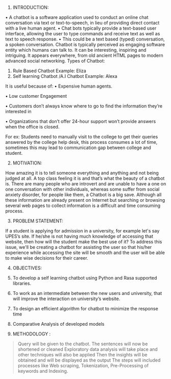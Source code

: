 1. INTRODUCTION:

• A chatbot is a software application used to conduct an online chat conversation via text or text-to-speech, in lieu of providing direct contact with a live human agent.
• Chat bots typically provide a text-based user interface, allowing the user to type commands and receive text as well as text to speech response.
• This could be a text based (typed) conversation, a spoken conversation. Chatbot is typically perceived as engaging software entity which humans can talk to. It can be interesting, inspiring and intriguing. It appears everywhere, from old ancient HTML pages to modern advanced social networking.
Types of Chatbot:
1. Rule Based Chatbot
Example: Eliza
2. Self learning Chatbot /A.I Chatbot
Example: Alexa

It is useful because of:
• Expensive human agents.

• Low customer Engagement

• Customers don’t always know where to go to find the information they’re interested in

• Organizations that don’t offer 24-hour support won’t provide answers when the office is closed.

For ex: Students need to manually visit to the college to get their queries answered by the college help desk, this process consumes a lot of time, sometimes this may lead to communication gap between college and student.

2. MOTIVATION:
 
 How amazing it is to tell someone everything and anything and not being judged at all. A top class feeling it is and that’s what the beauty of a chatbot is. There are many people who are introvert and are unable to have a one on one conversation with other individuals, whereas some suffer from social anxiety disorder, for people like them, a Chatbot is a big save. Although all these information are already present on Internet but searching or browsing several web pages to collect information is a difficult and time consuming process.
 
3. PROBLEM STATEMENT:

If a student is applying for admission in a university, for example let's say UPES’s site. If he/she is not having much knowledge of accessing that website, then how will the student make the best use of it?
To address this issue, we'll be creating a chatbot for assisting the user so that his/her experience while accessing the site will be smooth and the user will be able to make wise decisions for their career.

4. OBJECTIVES:

1. To develop a self learning chatbot using Python and Rasa supported libraries.
2. To work as an intermediate between the new users and university, that will improve the interaction on university’s website.
3. To design an efficient algorithm for chatbot to minimize the response time
4. Comparative Analysis of developed models



5. METHODOLOGY :

>Query will be given to the chatbot.
>The sentences will now be shortened or cleaned
>Exploratory data analysis will take place and other techniques will also be applied
>Then the insights will be obtained and will be displayed as the output
The steps will included processes like Web scraping, Tokenization, Pre-Processing of keywords and Indexing.
